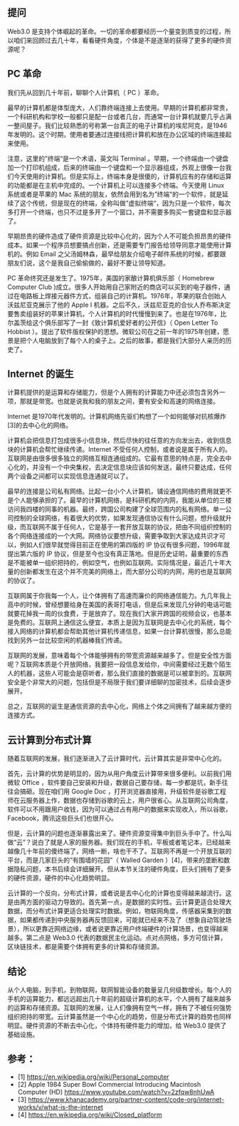 ## 提问

Web3.0 是支持个体崛起的革命。一切的革命都要经历一个量变到质变的过程，所以咱们来回顾过去几十年，看看硬件角度，个体是不是逐渐的获得了更多的硬件资源呢？

## PC 革命

我们先从回到几十年前，聊聊个人计算机（ PC ）革命。

最早的计算机都是体型庞大，人们靠终端连接上去使用。早期的计算机都非常贵，一个科研机构和学校一般都只是配一台或者几台，而通常一台计算机就要几乎占满一整间屋子。我们比较熟悉的号称第一台真正的电子计算机的埃尼阿克，是1946年发明的。这个时期，使用者要通过连接线把计算机和放在办公区域的终端连接起来使用。

注意，这里的”终端“是一个术语，英文叫 Terminal 。早期，一个终端由一个键盘加一个打印机组成，后来的终端由一个键盘和一个显示器组成，外观上很像一台我们今天使用的计算机。但是实际上，终端本身是很傻的，计算机应有的存储和运算的功能都是在主机中完成的。一个计算机上可以连接多个终端。今天使用 Linux 系统或者是苹果的 Mac 系统的朋友，依然会用到名为”终端“的一个软件，就是延续了这个传统，但是现在的终端，全称叫做”虚拟终端“，因为只是一个软件，每次多打开一个终端，也只不过是多开了一个窗口，并不需要多购买一套键盘和显示器了。

早期昂贵的硬件造成了硬件资源是比较中心化的，因为个人不可能负担昂贵的硬件成本。如果一个程序员想要搞点创新，还是需要专门报告给领导同意才能使用计算机的。例如 Email 之父汤姆林森，最早给朋友介绍电子邮件系统的时候，都要跟朋友们说，这个是我自己偷偷做的，最好不要让领导知道。

PC 革命终究还是发生了。1975年，美国的家酿计算机俱乐部（ Homebrew Computer Club )成立。很多人开始用自己家附近的商店可以买到的电子器件，通过在电路板上焊接元器件方式，组装自己的计算机。1976年，苹果的联合创始人沃兹尼亚克展示了他的 Apple I 机器。之后不久，沃兹尼亚克的合伙人乔布斯决定要售卖组装好的苹果计算机，个人计算机的时代慢慢到来了。也是在1976年，比尔盖茨给这个俱乐部写了一封《致计算机爱好者的公开信》（ Open Letter To Hobbist ）。提出了软件版权保护的思想。微软公司在之前一年的1975年创建，愿景是把个人电脑放到了每个人的桌子上。之后的故事，都是我们大部分人亲历的历史了。

## Internet 的诞生

计算机提供的是运算和存储能力，但是个人拥有的计算能力中还必须包含另外一项，那就是带宽。也就是说我和我的朋友之间，要有安全和高速的网络连接。

Internet 是1970年代发明的。计算机网络先驱们构想了一个如何能够对抗核爆炸[3]的去中心化的网络。

计算机会把信息打包成很多小信息块，然后尽快的往任意的方向发出去，收到信息块的计算机会帮忙继续传递。Internet 不受任何人控制，或者说是属于所有人的。互联网是由很多很多独立的网络互相连通组成的。它最有意思的特点是，完全去中心化的，并没有一个中央集权，去决定信息块应该如何发送，最终只要达成，任何两个设备之间都可以实现信息连通就可以了。

最早的连接是公司私有网络。比起一台小个人计算机，铺设通信网络的费用就更不是个人能够承担的了。最早的计算机网络，是科研机构的内网，我能从单位的三楼访问我四楼的同事的机器。最终，跨国公司构建了全球范围内的私有网络。单一公司控制的全球网络，有着很大的优势，如果发现通信协议有什么问题，想升级就升级，而互联网不属于任何人，它是基于一套开放互联的协议，把由不同组织控制的各个网络连接成的一个大网。网络协议要想升级，需要争取到大家达成共识才可以，例如人们很早就觉得目前正在使用的第四版的 IP 协议有很多问题，1996年就提出第六版的 IP 协议，但是至今也没有真正落地。但是历史证明，最重要的东西是不能被单一组织把持的，例如空气，也例如互联网。实际情况是，最近几十年大量的创新都发生在这个并不完美的网络上，而大部分公司的内网，用的也是互联网的协议了。

互联网属于你我每一个人，让个体拥有了高速而廉价的网络通信能力。九几年我上高中的时候，曾经想要给身在美国的表哥打电话，但是后来发现几分钟的电话可能就要花掉我一周的伙食费，于是放弃了。现在我们大家开跨国的视频会议，也基本是免费的。互联网上通信这么便宜，本质上是因为互联网是去中心化的系统，每个接入网络的计算机都会帮助其他计算机传递信息，如果一台计算机很慢，那么总能找到另外一台比较空闲的机器棒我们传递。

互联网的发展，意味着每个个体能够拥有的带宽资源越来越多了。但是安全性方面呢？互联网本质是个开放网络，我要把一段信息发给你，中间需要经过无数个陌生人的机器，这些人可能会是窃听者，那么我们直接的数据是可以被拿到的。互联网安全是个非常大的问题，包括但是不局限于我们要详细聊的加密技术，后续会逐步展开。

总之，互联网的诞生是通信资源的去中心化，网络上个体之间拥有了越来越方便的连接方式。

## 云计算到分布式计算

随着互联网的发展，我们逐渐进入了云计算时代，云计算其实是非常中心化的。

首先，云计算的优势是明显的，因为从用户角度云计算带来很多便利。以前我们用微软 Office ，软件要自己安装和升级，数据自己要存储，每一步都是坑，新手往往会搞砸。现在咱们用 Google Doc ，打开浏览器直接用，升级软件是谷歌工程师在云服务器上作，数据也存储到谷歌的云上，用户很省心。从互联网公司角度，软件可以不用跟用户收钱，因为可以通过占有用户的数据来实现收入，所以谷歌，Facebook，腾讯这些巨头们也很开心。

但是，云计算的问题也逐渐暴露出来了。硬件资源变得集中到巨头手中了。什么叫做“云”？说白了就是人家的服务器。我们现在的手机，平板或者笔记本，已经越来越像几十年前的傻终端了，网络一断，啥也干不了。互联网不再是一个开放互联的平台，而是几家巨头的“有围墙的花园”（ Walled Garden ）[4]，带来的垄断和数据隐私问题，本书后续会详细展开。但从本节关注的硬件角度，巨头们拥有了更多的硬件资源，硬件的中心化趋势明显。

云计算的一个反向，分布式计算，或者说是去中心化的计算也变得越来越流行。这是由两方面的驱动力导致的。首先第一点，是数据的实时性。云计算更适合处理大数据，而分布式计算更适合处理实时数据。例如，物联网角度，传感器采集到的数据，如果都传递到中央服务器再反馈回来，可能就已经来不及了（想象自动驾驶场景），所以更靠近网络边缘，或者说更靠近用户终端硬件的计算场景，也变得越来越多。第二点是 Web3.0 代表的数据民主化运动。点对点网络，多方可信计算，区块链技术，都是需要个体拥有更多的计算和存储资源。

## 结论

从个人电脑，到手机，到物联网，联网智能设备的数量呈几何级数增长。每个人的手机的运算能力，都远远超出几十年前的超级计算机的水平，个人拥有了越来越多的运算和存储资源。互联网的发展，让人们像拥有空气一样，拥有了不被任何强势组织把持的带宽。云计算虽然是一个中心化的趋势，但是分布式计算的趋势也同样明显。硬件资源的不断去中心化，个体持有硬件能力的增加，给 Web3.0 提供了基础设施。

## 参考：

- [1] https://en.wikipedia.org/wiki/Personal_computer
- [2] Apple 1984 Super Bowl Commercial Introducing Macintosh Computer (HD)
 https://www.youtube.com/watch?v=2zfqw8nhUwA
- [3] https://www.khanacademy.org/partner-content/code-org/internet-works/v/what-is-the-internet
- [4] https://en.wikipedia.org/wiki/Closed_platform
